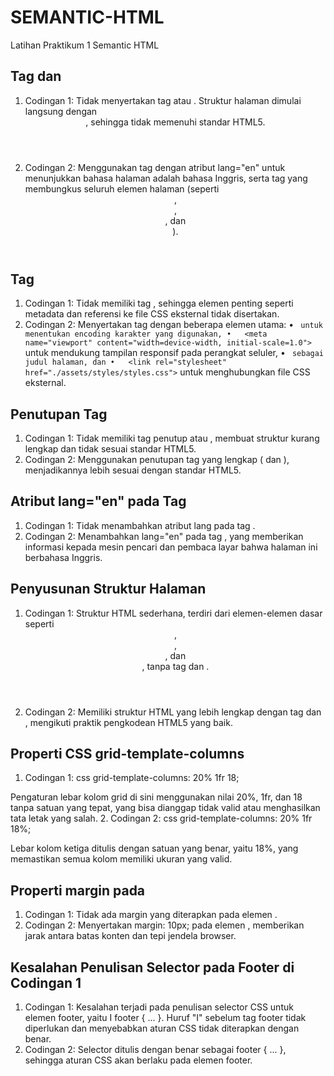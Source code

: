 # SEMANTIC-HTML
Latihan Praktikum 1 Semantic HTML

## Tag <html> dan <body>
1. Codingan 1:
Tidak menyertakan tag <html> atau <body>. Struktur halaman dimulai langsung dengan <header>, sehingga tidak memenuhi standar HTML5.
2. Codingan 2:
Menggunakan tag <html> dengan atribut lang="en" untuk menunjukkan bahasa halaman adalah bahasa Inggris, serta tag <body> yang membungkus seluruh elemen halaman (seperti <header>, <nav>, <section>, dan <footer>).

## Tag <head>
1. Codingan 1:
Tidak memiliki tag <head>, sehingga elemen penting seperti metadata dan referensi ke file CSS eksternal tidak disertakan.
2. Codingan 2:
Menyertakan tag <head> dengan beberapa elemen utama:
•	<meta charset="UTF-8">` untuk menentukan encoding karakter yang digunakan,
•	<meta name="viewport" content="width=device-width, initial-scale=1.0">` untuk mendukung tampilan responsif pada perangkat seluler,
•	<title>HTML5 Semantic</title>` sebagai judul halaman, dan
•	<link rel="stylesheet" href="./assets/styles/styles.css">` untuk menghubungkan file CSS eksternal.

## Penutupan Tag
1. Codingan 1:
Tidak memiliki tag penutup </html> atau </body>, membuat struktur kurang lengkap dan tidak sesuai standar HTML5.
2. Codingan 2:
Menggunakan penutupan tag yang lengkap (</html> dan </body>), menjadikannya lebih sesuai dengan standar HTML5.

## Atribut lang="en" pada Tag <html>
1. Codingan 1:
Tidak menambahkan atribut lang pada tag <html>.
2. Codingan 2:
Menambahkan lang="en" pada tag <html>, yang memberikan informasi kepada mesin pencari dan pembaca layar bahwa halaman ini berbahasa Inggris.

## Penyusunan Struktur Halaman
1. Codingan 1:
Struktur HTML sederhana, terdiri dari elemen-elemen dasar seperti <header>, <nav>, <section>, dan <footer>, tanpa tag <head> dan <body>.
2. Codingan 2:
Memiliki struktur HTML yang lebih lengkap dengan tag <head> dan <body>, mengikuti praktik pengkodean HTML5 yang baik.

## Properti CSS grid-template-columns
1. Codingan 1:
  css
  	grid-template-columns: 20% 1fr 18;
  
Pengaturan lebar kolom grid di sini menggunakan nilai 20%, 1fr, dan 18 tanpa satuan yang tepat, yang bisa dianggap tidak valid atau menghasilkan tata letak yang salah.
2. Codingan 2:
 	 css
 	 grid-template-columns: 20% 1fr 18%;
 	 
Lebar kolom ketiga ditulis dengan satuan yang benar, yaitu 18%, yang memastikan semua kolom memiliki ukuran yang valid.

## Properti margin pada <body>
1. Codingan 1:
Tidak ada margin yang diterapkan pada elemen <body>.
2. Codingan 2:
Menyertakan margin: 10px; pada elemen <body>, memberikan jarak antara batas konten dan tepi jendela browser.

## Kesalahan Penulisan Selector pada Footer di Codingan 1
1. Codingan 1:
Kesalahan terjadi pada penulisan selector CSS untuk elemen footer, yaitu I footer { ... }. Huruf "I" sebelum tag footer tidak diperlukan dan menyebabkan aturan CSS tidak diterapkan dengan benar.
2. Codingan 2:
Selector ditulis dengan benar sebagai footer { ... }, sehingga aturan CSS akan berlaku pada elemen footer.
